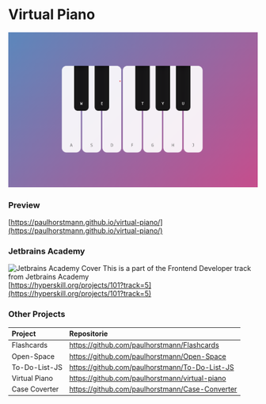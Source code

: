 # Virtual Piano
![Screenshot](https://github.com/paulhorstmann/virtual-piano/blob/master/screenshot.png?raw=true)
### Preview
[https://paulhorstmann.github.io/virtual-piano/](https://paulhorstmann.github.io/virtual-piano/)

### Jetbrains Academy
![Jetbrains Academy Cover](https://hyperskill.org/projects/101/cover.png)
This is a part of the Frontend Developer track from Jetbrains Academy <br>
[https://hyperskill.org/projects/101?track=5](https://hyperskill.org/projects/101?track=5)


### Other Projects 
| Project       | Repositorie                                     |
| :------------ | :---------------------------------------------- |
| Flashcards    | https://github.com/paulhorstmann/Flashcards     |
| Open-Space    | https://github.com/paulhorstmann/Open-Space     |
| To-Do-List-JS | https://github.com/paulhorstmann/To-Do-List-JS  |
| Virtual Piano | https://github.com/paulhorstmann/virtual-piano  |
| Case Coverter | https://github.com/paulhorstmann/Case-Converter |